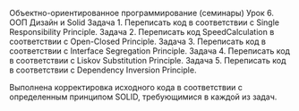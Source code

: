 Объектно-ориентированное программирование (семинары)
Урок 6. ООП Дизайн и Solid
Задача 1. Переписать код в соответствии с Single Responsibility Principle.
Задача 2. Переписать код SpeedCalculation в соответствии с Open-Closed Principle.
Задача 3. Переписать код в соответствии с Interface Segregation Principle.
Задача 4. Переписать код в соответствии с Liskov Substitution Principle.
Задача 5. Переписать код в соответствии с Dependency Inversion Principle.

Выполнена корректировка исходного кода в соответствии с определенным принципом SOLID, требующимися в каждой из задач.
